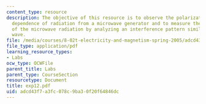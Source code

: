 ```yaml
---
content_type: resource
description: The objective of this resource is to observe the polarization and angular
  dependence of radiation from a microwave generator and to measure the wavelength
  of the microwave radiation by analyzing an interference pattern similar to a standing
  wave.
file: /media/courses/8-02t-electricity-and-magnetism-spring-2005/adcd43f7a3fc078c9ba30f20f64846dc_exp12.pdf
file_type: application/pdf
learning_resource_types:
- Labs
ocw_type: OCWFile
parent_title: Labs
parent_type: CourseSection
resourcetype: Document
title: exp12.pdf
uid: adcd43f7-a3fc-078c-9ba3-0f20f64846dc
---
```

